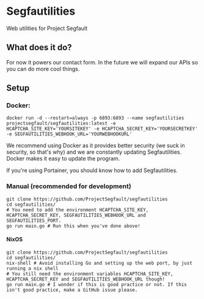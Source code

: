# Segfautilities
Web utilities for Project Segfault

## What does it do?
For now it powers our contact form. In the future we will expand our APIs so you can do more cool things.

## Setup

### Docker: 
```
docker run -d --restart=always -p 6893:6893 --name segfautilities projectsegfault/segfautilities:latest -e HCAPTCHA_SITE_KEY='YOURSITEKEY' -e HCAPTCHA_SECRET_KEY='YOURSECRETKEY' -e SEGFAUTILITIES_WEBHOOK_URL='YOURWEBHOOKURL'
```

We recommend using Docker as it provides better security (we suck in security, so that's why) and we are constantly updating Segfautilities. Docker makes it easy to update the program.

If you're using Portainer, you should know how to add Segfautilities.

### Manual (recommended for development)
```
git clone https://github.com/ProjectSegfault/segfautilities
cd segfautilities/
# You need to add the environment HCAPTCHA_SITE_KEY, HCAPTCHA_SECRET_KEY, SEGFAUTILITIES_WEBHOOK_URL and SEGFAUTILITIES_PORT.
go run main.go # Run this when you've done above!
```
#### NixOS
``` 
git clone https://github.com/ProjectSegfault/segfautilities
cd segfautilities/ 
nix-shell # Avoid installing Go and setting up the web port, by just running a nix shell
# You still need the environment variables HCAPTCHA_SITE_KEY, HCAPTCHA_SECRET_KEY and SEGFAUTILITIES_WEBHOOK_URL though!
go run main.go # I wonder if this is good practice or not. If this isn't good practice, make a GitHub issue please.
```
